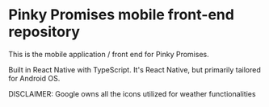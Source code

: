 # Pinky Promises mobile front-end repository

This is the mobile application / front end for Pinky Promises.

Built in React Native with TypeScript. It's React Native, but primarily tailored for Android OS.

DISCLAIMER: Google owns all the icons utilized for weather functionalities
